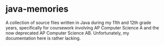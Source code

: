 # java-memories
A collection of source files written in Java during my 11th and 12th grade years, specifically for coursework involving AP Computer Science A and the now deprecated AP Computer Science AB. Unfortunately, my documentation here is rather lacking. 
